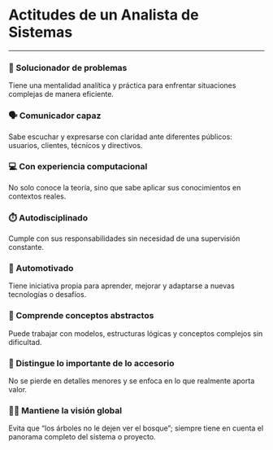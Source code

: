# Actitudes de un Analista de Sistemas

---

### 🔧 Solucionador de problemas  
Tiene una mentalidad analítica y práctica para enfrentar situaciones complejas de manera eficiente.

### 🗣️ Comunicador capaz  
Sabe escuchar y expresarse con claridad ante diferentes públicos: usuarios, clientes, técnicos y directivos.

### 💻 Con experiencia computacional  
No solo conoce la teoría, sino que sabe aplicar sus conocimientos en contextos reales.

### ⏱️ Autodisciplinado  
Cumple con sus responsabilidades sin necesidad de una supervisión constante.

### 🚀 Automotivado  
Tiene iniciativa propia para aprender, mejorar y adaptarse a nuevas tecnologías o desafíos.

### 🧠 Comprende conceptos abstractos  
Puede trabajar con modelos, estructuras lógicas y conceptos complejos sin dificultad.

### 🧐 Distingue lo importante de lo accesorio  
No se pierde en detalles menores y se enfoca en lo que realmente aporta valor.

### 🌳🌲 Mantiene la visión global  
Evita que “los árboles no le dejen ver el bosque”; siempre tiene en cuenta el panorama completo del sistema o proyecto.
